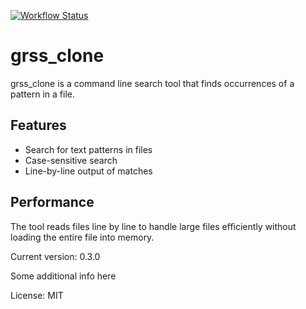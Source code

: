 [![Workflow Status](https://github.com/webern/cargo-readme/workflows/main/badge.svg)](https://github.com/webern/cargo-readme/actions?query=workflow%3A%22main%22)

# grss_clone

grss_clone is a command line search tool that finds occurrences of a pattern in a file.

## Features

- Search for text patterns in files
- Case-sensitive search
- Line-by-line output of matches

## Performance

The tool reads files line by line to handle large files efficiently without
loading the entire file into memory.

Current version: 0.3.0

Some additional info here

License: MIT
